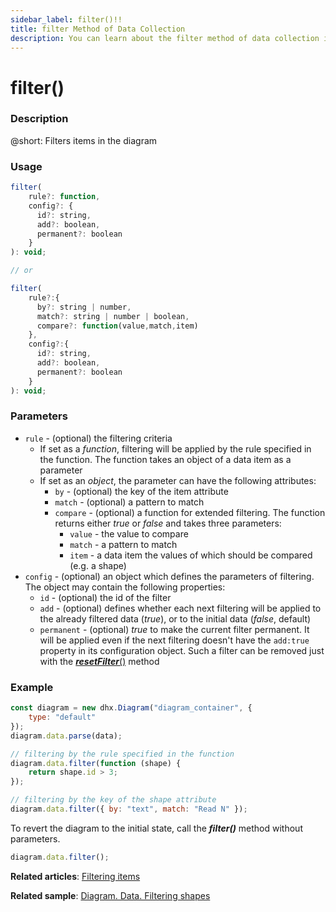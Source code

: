 ```yaml
---
sidebar_label: filter()!!
title: filter Method of Data Collection
description: You can learn about the filter method of data collection in the documentation of the DHTMLX JavaScript Diagram library. Browse developer guides and API reference, try out code examples and live demos, and download a free 30-day evaluation version of DHTMLX Diagram.
---
```


# filter()

### Description

@short: Filters items in the diagram

### Usage

~~~js
filter(
	rule?: function, 
	config?: {
      id?: string,
      add?: boolean,
      permanent?: boolean
    }
): void;

// or

filter(
	rule?:{
      by?: string | number,
      match?: string | number | boolean,
      compare?: function(value,match,item)
    },
	config?:{
      id?: string,
      add?: boolean,
      permanent?: boolean
    }
): void;
~~~

### Parameters

- `rule` - (optional) the filtering criteria
  - If set as a *function*, filtering will be applied by the rule specified in the function. The function takes an object of a data item as a parameter
  - If set as an *object*, the parameter can have the following attributes:
    - `by` - (optional) the key of the item attribute
    - `match` - (optional) a pattern to match
    - `compare` - (optional) a function for extended filtering. The function returns either *true* or *false* and takes three parameters:
      - `value` - the value to compare
      - `match` - a pattern to match
      - `item` - a data item the values of which should be compared (e.g. a shape)
- `config` - (optional) an object which defines the parameters of filtering. The object may contain the following properties:
  - `id` - (optional) the id of the filter
  - `add` - (optional) defines whether each next filtering will be applied to the already filtered data (<i>true</i>), or to the initial data (<i>false</i>, default)
  - `permanent` - (optional) *true* to make the current filter permanent. It will be applied even if the next filtering doesn't have the `add:true` property in its configuration object. Such a filter can be removed just with the [***resetFilter***()](api/data_collection/resetfilter_method.md) method

### Example

~~~js {6-9,11-12}
const diagram = new dhx.Diagram("diagram_container", {
    type: "default"
});
diagram.data.parse(data);

// filtering by the rule specified in the function
diagram.data.filter(function (shape) {
    return shape.id > 3;
});

// filtering by the key of the shape attribute
diagram.data.filter({ by: "text", match: "Read N" });
~~~

To revert the diagram to the initial state, call the ***filter()*** method without parameters.

~~~js
diagram.data.filter();
~~~

**Related articles**:  [Filtering items](../../../guides/manipulating_items/#filtering-items)

**Related sample**: [Diagram. Data. Filtering shapes](https://snippet.dhtmlx.com/tm43bsgn)

